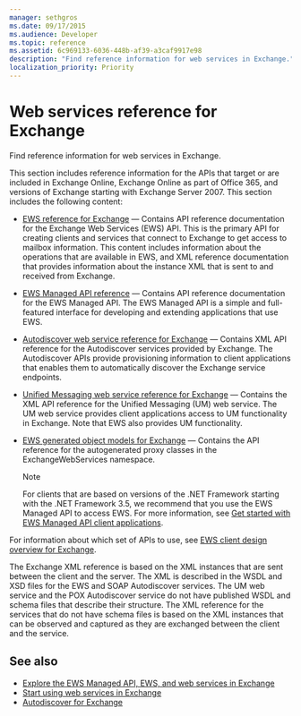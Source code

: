 ```yaml
---
manager: sethgros
ms.date: 09/17/2015
ms.audience: Developer
ms.topic: reference
ms.assetid: 6c969133-6036-448b-af39-a3caf9917e98
description: "Find reference information for web services in Exchange."
localization_priority: Priority
---
```


# Web services reference for Exchange

Find reference information for web services in Exchange.
  
This section includes reference information for the APIs that target or are included in Exchange Online, Exchange Online as part of Office 365, and versions of Exchange starting with Exchange Server 2007. This section includes the following content:
  
- [EWS reference for Exchange](ews-reference-for-exchange.md) — Contains API reference documentation for the Exchange Web Services (EWS) API. This is the primary API for creating clients and services that connect to Exchange to get access to mailbox information. This content includes information about the operations that are available in EWS, and XML reference documentation that provides information about the instance XML that is sent to and received from Exchange. 
    
- [EWS Managed API reference](ews-managed-api-reference-for-exchange.md) — Contains API reference documentation for the EWS Managed API. The EWS Managed API is a simple and full-featured interface for developing and extending applications that use EWS. 
    
- [Autodiscover web service reference for Exchange](autodiscover-web-service-reference-for-exchange.md) — Contains XML API reference for the Autodiscover services provided by Exchange. The Autodiscover APIs provide provisioning information to client applications that enables them to automatically discover the Exchange service endpoints. 
    
- [Unified Messaging web service reference for Exchange](unified-messaging-web-service-reference-for-exchange.md) — Contains the XML API reference for the Unified Messaging (UM) web service. The UM web service provides client applications access to UM functionality in Exchange. Note that EWS also provides UM functionality. 
    
- [EWS generated object models for Exchange](ews-generated-object-models-reference-for-exchange.md) — Contains the API reference for the autogenerated proxy classes in the ExchangeWebServices namespace. 
    
    > [!NOTE]
    > For clients that are based on versions of the .NET Framework starting with the .NET Framework 3.5, we recommend that you use the EWS Managed API to access EWS. For more information, see [Get started with EWS Managed API client applications](../exchange-web-services/get-started-with-ews-managed-api-client-applications.md). 
  
For information about which set of APIs to use, see [EWS client design overview for Exchange](../exchange-web-services/ews-client-design-overview-for-exchange.md).
  
The Exchange XML reference is based on the XML instances that are sent between the client and the server. The XML is described in the WSDL and XSD files for the EWS and SOAP Autodiscover services. The UM web service and the POX Autodiscover service do not have published WSDL and schema files that describe their structure. The XML reference for the services that do not have schema files is based on the XML instances that can be observed and captured as they are exchanged between the client and the service.
  
## See also

- [Explore the EWS Managed API, EWS, and web services in Exchange](../exchange-web-services/explore-the-ews-managed-api-ews-and-web-services-in-exchange.md)
- [Start using web services in Exchange](../exchange-web-services/start-using-web-services-in-exchange.md)
- [Autodiscover for Exchange](../exchange-web-services/autodiscover-for-exchange.md)
    

